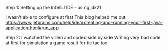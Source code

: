 Step 1: Setting up the IntelliJ IDE -  using jdk21

I wasn't able to configure at first
This blog helped me out: https://www.jetbrains.com/help/idea/creating-and-running-your-first-java-application.html#run_app


Step 2: I watched the video and coded side by side 
Writing very bad code at first for simulation a game result for tic tac toe

